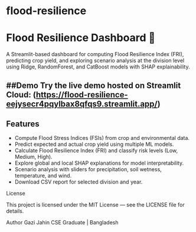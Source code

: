 # flood-resilience
# Flood Resilience Dashboard 🌾

A Streamlit-based dashboard for computing Flood Resilience Index (FRI), predicting crop yield, and exploring scenario analysis at the division level using Ridge, RandomForest, and CatBoost models with SHAP explainability.

##Demo
Try the live demo hosted on Streamlit Cloud: (https://flood-resilience-eejysecr4pqylbax8qfqs9.streamlit.app/)
---

## Features

- Compute Flood Stress Indices (FSIs) from crop and environmental data.
- Predict expected and actual crop yield using multiple ML models.
- Calculate Flood Resilience Index (FRI) and classify risk levels (Low, Medium, High).
- Explore global and local SHAP explanations for model interpretability.
- Scenario analysis with sliders for precipitation, soil wetness, temperature, and wind.
- Download CSV report for selected division and year.

License

This project is licensed under the MIT License — see the LICENSE file for details.

Author
Gazi Jahin
CSE Graduate | Bangladesh
